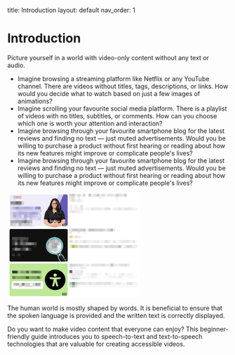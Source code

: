 title:  Introduction
layout: default
nav_order: 1

# Introduction

Picture yourself in a world with video-only content without any text or audio.

- Imagine browsing a streaming platform like Netflix or any YouTube channel. There are videos without titles, tags, descriptions, or links. How would you decide what to watch based on just a few images of animations?
- Imagine scrolling your favourite social media platform. There is a playlist of videos with no titles, subtitles, or comments. How can you choose which one is worth your attention and interaction?
- Imagine browsing through your favourite smartphone blog for the latest reviews and finding no text _—_ just muted advertisements. Would you be willing to purchase a product without first hearing or reading about how its new features might improve or complicate people's lives?
- Imagine browsing through your favourite smartphone blog for the latest reviews and finding no text *—* just muted advertisements. Would you be willing to purchase a product without first hearing or reading about how its new features might improve or complicate people's lives?

<img src="../Images/YouTube_playlist_without_text.png" alt="A playlist of three videos on YouTube platform with blurred text" width="60%">

The human world is mostly shaped by words. It is beneficial to ensure that the spoken language is provided and the written text is correctly displayed.

Do you want to make video content that everyone can enjoy? This beginner-friendly guide introduces you to speech-to-text and text-to-speech technologies that are valuable for creating accessible videos.
